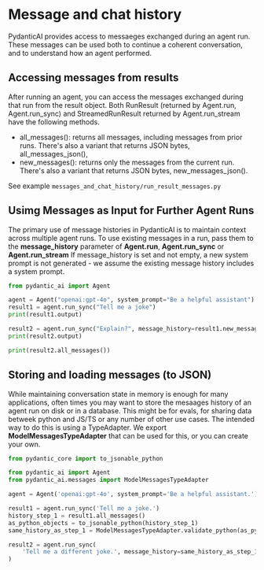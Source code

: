 # Message and chat history
PydanticAI provides access to messaeges exchanged during an agent run. These messages can
be used both to continue a coherent conversation, and to understand how an agent performed.

## Accessing messages from results
After running an agent, you can access the messages exchanged during that run from the result object.
Both RunResult (returned by Agent.run, Agent.run_sync) and StreamedRunResult returned by Agent.run_stream
have the following methods.
- all_messages(): returns all messages, including messages from prior runs. There's also a variant that 
returns JSON bytes, all_messages_json(),
- new_messages(): returns only the messages from the current run. There's also a variant that returns 
JSON bytes, new_messages_json().

See example `messages_and_chat_history/run_result_messages.py`

## Usimg Messages as Input for Further Agent Runs
The primary use of message histories in PydanticAI is to maintain context across multiple agent runs.
To use existing messages in a run, pass them to the **message_history** parameter of **Agent.run**,
**Agent.run_sync** or **Agent.run_stream**
If message_history is set and not empty, a new system prompt is not generated - we assume the existing
message history includes a system prompt.

```python
from pydantic_ai import Agent

agent = Agent("openai:gpt-4o", system_prompt="Be a helpful assistant")
result1 = agent.run_sync("Tell me a joke")
print(result1.output)

result2 = agent.run_sync("Explain?", message_history=result1.new_messages())
print(result2.output)

print(result2.all_messages())
```

## Storing and loading messages (to JSON)
While maintaining conversation state in memory is enough for many applications, often
times you may want to store the mesaages history of an agent run on disk or in a database. This might be
for evals, for sharing data betweek python and JS/TS or any number of other use cases.
The intended way to do this is using a TypeAdapter.
We export **ModelMessagesTypeAdapter** that can be used for this, or you can create your own.

```python
from pydantic_core import to_jsonable_python

from pydantic_ai import Agent
from pydantic_ai.messages import ModelMessagesTypeAdapter  

agent = Agent('openai:gpt-4o', system_prompt='Be a helpful assistant.')

result1 = agent.run_sync('Tell me a joke.')
history_step_1 = result1.all_messages()
as_python_objects = to_jsonable_python(history_step_1)  
same_history_as_step_1 = ModelMessagesTypeAdapter.validate_python(as_python_objects)

result2 = agent.run_sync(  
    'Tell me a different joke.', message_history=same_history_as_step_1
)
```

